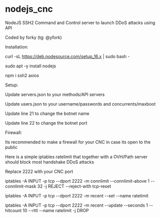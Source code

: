 # nodejs_cnc


NodeJS SSH2 Command and Control server to launch DDoS attacks using API

Coded by forky (tg: @yfork)


Installation:

curl -sL https://deb.nodesource.com/setup_16.x | sudo bash -

sudo apt -y install nodejs

npm i ssh2 axios


Setup:

Update servers.json to your methods/API servers

Update users.json to your username/passwords and concurrents/maxboot

Update line 21 to change the botnet name

Update line 22 to change the botnet port



Firewall:

Its recommended to make a firewall for your CNC in case its open to the public

Here is a simple iptables ratelimit that together with a OVH/Path server should block most handshake DDoS attacks

Replace 2222 with your CNC port



iptables -A INPUT -p tcp --dport 2222 -m connlimit --connlimit-above 1 --connlimit-mask 32 -j REJECT --reject-with tcp-reset

iptables -A INPUT -p tcp --dport 2222 -m recent --set --name ratelimit

iptables -A INPUT -p tcp --dport 2222 -m recent --update --seconds 1 --hitcount 10 --rttl --name ratelimit -j DROP
